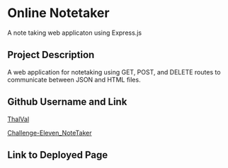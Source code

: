 # Online Notetaker

A note taking web applicaton using Express.js

## Project Description

A web application for notetaking using GET, POST, and DELETE routes to communicate between JSON and HTML files. 


## Github Username and Link

[ThalVal](https://github.com/ThalVal)

[Challenge-Eleven_NoteTaker]()

## Link to Deployed Page



